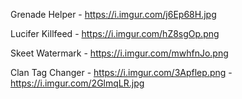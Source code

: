 Grenade Helper - https://i.imgur.com/j6Ep68H.jpg

Lucifer Killfeed - https://i.imgur.com/hZ8sgOp.png

Skeet Watermark - https://i.imgur.com/mwhfnJo.png

Clan Tag Changer - https://i.imgur.com/3Apflep.png - https://i.imgur.com/2GlmqLR.jpg
